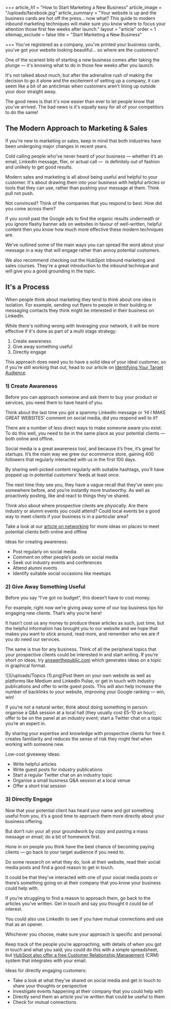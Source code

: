 +++
article_h1 = "How to Start Marketing a New Business"
article_image = "/uploads/facebook.jpg"
article_summary = "Your website is up and the business cards are hot off the press… now what? This guide to modern inbound marketing techniques will make sure you know where to focus your attention those first few weeks after launch."
layout = "article"
order = 1
sitemap_exclude = false
title = "Start Marketing a New Business"

+++
You’ve registered as a company, you've printed your business cards, you've got your website looking beautiful... so where are the customers?

One of the scariest bits of starting a new business comes after taking the plunge — it's knowing what to do in those few weeks after you launch.

It's not talked about much, but after the adrenaline rush of making the decision to go it alone and the excitement of setting up a company, it can seem like a bit of an anticlimax when customers aren't lining up outside your door straight away.

The good news is that it's now easier than ever to let people know that you've arrived. The bad news is it's equally easy for all of your competitors to do the same!

## The Modern Approach to Marketing & Sales

If you're new to marketing or sales, keep in mind that both industries have been undergoing major changes in recent years.

Cold calling people who've never heard of your business — whether it’s an email, LinkedIn message, flier, or actual call —  is definitely out of fashion and unlikely to get good results.

Modern sales and marketing is all about being useful and helpful to your customer. It's about drawing them into your business with helpful articles or tools that they can use, rather than pushing your message at them. Think pull not push.

Not convinced? Think of the companies that you respond to best. How did you come across them?

If you scroll past the Google ads to find the organic results underneath or you ignore flashy banner ads on websites in favour of well-written, helpful content then you know how much more effective these modern techniques are.

We’ve outlined some of the main ways you can spread the word about your message in a way that will engage rather than annoy potential customers.

We also recommend checking out the HubSpot inbound marketing and sales courses. They're a great introduction to the inbound technique and will give you a good grounding in the topic.

## It's a Process

When people think about marketing they tend to think about one idea in isolation. For example, sending out flyers to people in their building or messaging contacts they think might be interested in their business on LinkedIn.

While there's nothing wrong with leveraging your network, it will be more effective if it's done as part of a multi stage strategy:

1. Create awareness
2. Give away something useful
3. Directly engage

This approach does need you to have a solid idea of your ideal customer, so if you’re still working that out, head to our article on [Identifying Your Target Audience](/resource-centre/finding-clients/identifying-your-target-market/).

### 1) Create Awareness

Before you can approach someone and ask them to buy your product or services, you need them to have heard of you.

Think about the last time you got a spammy LinkedIn message or ‘HI I MAKE GREAT WEBSITES’ comment on social media, did you respond well to it?

There are a number of less direct ways to make someone aware you exist. To do this well, you need to be in the same place as your potential clients — both online and offline.

Social media is a great awareness tool, and because it’s free, it’s great for startups. It’s the main way we grew our ecommerce store, gaining 400 followers that regularly interacted with us in the first 100 days.

By sharing well-picked content regularly with suitable hashtags, you’ll have popped up in potential customers’ feeds at least once.

The next time they see you, they have a vague recall that they’ve seen you somewhere before, and you’re instantly more trustworthy. As well as proactively posting, like and react to things they’ve shared.

Think also about where prospective clients are physically. Are there industry or alumni events you could attend? Could local events be a good way to meet clients if your business is in a particular area?

Take a look at our [article on networking](/resource-centre/finding-clients/networking-ideas/) for more ideas on places to meet potential clients both online and offline

Ideas for creating awareness:

* Post regularly on social media
* Comment on other people’s posts on social media
* Seek out industry events and conferences
* Attend alumni events
* Identify suitable social occasions like meetups

### 2) Give Away Something Useful

Before you say “I’ve got no budget”, this doesn’t have to cost money.

For example, right now we’re giving away some of our top business tips for engaging new clients. That’s why you’re here!

It hasn’t cost us any money to produce these articles as such, just time, but the helpful information has brought you to our website and we hope that makes you want to stick around, read more, and remember who we are if you do need our services.

The same is true for any business. Think of all the peripheral topics that your prospective clients could be interested in and start writing. If you’re short on ideas, try [answerthepublic.com](https://answerthepublic.com/) which generates ideas on a topic in graphical format.

![](/uploads/Topics (1).png)Post them on your own website as well as platforms like Medium and LinkedIn Pulse, or get in touch with industry publications and offer to write guest posts. This will also help increase the number of backlinks to your website, improving your Google ranking — win, win!

If you’re not a natural writer, think about doing something in person: organise a Q&A session at a local hall (they usually cost £5-10 an hour); offer to be on the panel at an industry event; start a Twitter chat on a topic you’re an expert in.

By sharing your expertise and knowledge with prospective clients for free it creates familiarity and reduces the sense of risk they might feel when working with someone new.

Low-cost giveaway ideas:

* Write helpful articles
* Write guest posts for industry publications
* Start a regular Twitter chat on an industry topic
* Organise a small business Q&A session at a local venue
* Offer a short trial session

### 3) Directly Engage

Now that your potential client has heard your name and got something useful from you, it’s a good time to approach them more directly about your business offering.

But don’t ruin your all your groundwork by copy and pasting a mass message or email; do a bit of homework first.

Hone in on people you think have the best chance of becoming paying clients — go back to your target audience if you need to.

Do some research on what they do, look at their website, read their social media posts and find a good reason to get in touch.

It could be that they’ve interacted with one of your social media posts or there’s something going on at their company that you know your business could help with.

If you’re struggling to find a reason to approach them, go back to the articles you’ve written. Get in touch and say you thought it could be of interest.

You could also use LinkedIn to see if you have mutual connections and use that as an opener.

Whichever you choose, make sure your approach is specific and personal.

Keep track of the people you’re approaching, with details of when you got in touch and what you said; you could do this with a simple spreadsheet, but [HubSpot also offer a free Customer Relationship Management](https://www.hubspot.com/products/crm) (CRM) system that integrates with your email.

Ideas for directly engaging customers:

* Take a look at what they’ve shared on social media and get in touch to share your thoughts or perspective
* Investigate events happening at their company that you could help with
* Directly send them an article you’ve written that could be useful to them
* Check for mutual connections